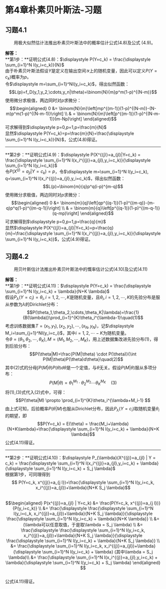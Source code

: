 # 第4章朴素贝叶斯法-习题

## 习题4.1
&emsp;&emsp;用极大似然估计法推出朴素贝叶斯法中的概率估计公式(4.8)及公式 (4.9)。

**解答：**  
**第1步：**证明公式(4.8)：$\displaystyle P(Y=c_k) = \frac{\displaystyle \sum_{i=1}^N I(y_i=c_k)}{N}$  
由于朴素贝叶斯法假设$Y$是定义在输出空间$\mathcal{Y}$上的随机变量，因此可以定义$P(Y=c_k)$概率为$p$。  
令$\displaystyle m=\sum_{i=1}^NI(y_i=c_k)$，得出似然函数：$$L(p)=f_D(y_1,y_2,\cdots,y_n|\theta)=\binom{N}{m}p^m(1-p)^{(N-m)}$$使用微分求极值，两边同时对$p$求微分：$$\begin{aligned}
0 &= \binom{N}{m}\left[mp^{(m-1)}(1-p)^{(N-m)}-(N-m)p^m(1-p)^{(N-m-1)}\right] \\
& = \binom{N}{m}\left[p^{(m-1)}(1-p)^{(N-m-1)}(m-Np)\right]
\end{aligned}$$可求解得到$\displaystyle p=0,p=1,p=\frac{m}{N}$  
显然$\displaystyle P(Y=c_k)=p=\frac{m}{N}=\frac{\displaystyle \sum_{i=1}^N I(y_i=c_k)}{N}$，公式(4.8)得证。

----

**第2步：**证明公式(4.9)：$\displaystyle P(X^{(j)}=a_{jl}|Y=c_k) = \frac{\displaystyle \sum_{i=1}^N I(x_i^{(j)}=a_{jl},y_i=c_k)}{\displaystyle \sum_{i=1}^N I(y_i=c_k)}$  
令$P(X^{(j)}=a_{jl}|Y=c_k)=p$，令$\displaystyle m=\sum_{i=1}^N I(y_i=c_k), q=\sum_{i=1}^N I(x_i^{(j)}=a_{jl},y_i=c_k)$，得出似然函数：$$L(p)=\binom{m}{q}p^q(i-p)^{m-q}$$使用微分求极值，两边同时对$p$求微分：$$\begin{aligned}
0 &= \binom{m}{q}\left[qp^{(q-1)}(1-p)^{(m-q)}-(m-q)p^q(1-p)^{(m-q-1)}\right] \\
& = \binom{m}{q}\left[p^{(q-1)}(1-p)^{(m-q-1)}(q-mp)\right]
\end{aligned}$$可求解得到$\displaystyle p=0,p=1,p=\frac{q}{m}$  
显然$\displaystyle P(X^{(j)}=a_{jl}|Y=c_k)=p=\frac{q}{m}=\frac{\displaystyle \sum_{i=1}^N I(x_i^{(j)}=a_{jl},y_i=c_k)}{\displaystyle \sum_{i=1}^N I(y_i=c_k)}$，公式(4.9)得证。

## 习题4.2
&emsp;&emsp;用贝叶斯估计法推出朴素贝叶斯法中的慨率估计公式(4.10)及公式(4.11)

**解答：**  
**第1步：**证明公式(4.11)：$\displaystyle P(Y=c_k) = \frac{\displaystyle \sum_{i=1}^N I(y_i=c_k) + \lambda}{N+K \lambda}$  
假设$P_\lambda(Y=c_i)=\theta_i,i=1,2,\cdots,K$是随机变量，且$\theta_i,i=1,2,\cdots,K$的先验分布是服从参数为$\lambda$的Dirichlet分布：
$$P(\theta_1,\theta_2,\cdots,\theta_K|\lambda)=\frac{1}{B(\lambda)}\prod_{i=1}^{K}\theta_i^{\lambda-1}\quad(1)$$
考虑训练数据集$T={(x_1,y_1),(x_2,y_2),\cdots,(x_N,y_N)}$，记$\displaystyle M_i=\sum_{j=1}^NI(y_i=c_i)$，其中$i=1,2,\cdots-K$为随机变量。  
令$\theta=(\theta_1,\theta_2,\cdots,\theta_K),M=(M_1,M_2,\cdots,M_K)$，用上述数据集改进先验分布(1)，得到后验分布：
$$P(\theta|M)=\frac{P(M|\theta) \cdot P(\theta)}{\int P(M|\theta)P(\theta)d\theta}\quad(2)$$
其中(2)式的分母$\int P(M|\theta)P(\theta)d\theta$是一个定值，与$\theta$无关。假设$P(M|\theta)$服从多项分布：
$$P(M|\theta)=\theta_1^{M_1}\cdot\theta_2^{M_2}\cdots\theta_K^{M_K}\quad(3)$$
将(1),(3)式代入(2)式中，可得：
$$P(\theta|M) \propto \prod_{i=1}^{K}\theta_i^{\lambda+M_i-1} $$
由上式可知，后验概率$P(\theta|M)$也服从Dirichlet分布，因此$P_\lambda(Y=c_i)$取随机变量$\theta_i$的期望，即
$$P(Y=c_k) = E(\theta) = \frac{M_i+\lambda}{N+K\lambda}=\frac{\displaystyle \sum_{i=1}^N I(y_i=c_k) + \lambda}{N+K \lambda}$$
公式(4.11)得证。 

----

**第2步：**证明公式(4.10)：$\displaystyle P_{\lambda}(X^{(j)}=a_{jl} | Y = c_k) = \frac{\displaystyle \sum_{i=1}^N I(x_i^{(j)}=a_{jl},y_i=c_k) + \lambda}{\displaystyle \sum_{i=1}^N I(y_i=c_k) + S_j \lambda}$   
根据第1步，可同理得到$$
P(Y=c_k, x^{(j)}=a_{j l})=\frac{\displaystyle \sum_{i=1}^N I(y_i=c_k, x_i^{(j)}=a_{jl})+\lambda}{N+K S_j \lambda}$$  
$$\begin{aligned} 
P(x^{(j)}=a_{jl} | Y=c_k)
&= \frac{P(Y=c_k, x^{(j)}=a_{j l})}{P(y_i=c_k)} \\
&= \frac{\displaystyle \frac{\displaystyle \sum_{i=1}^N I(y_i=c_k, x_i^{(j)}=a_{jl})+\lambda}{N+K S_j \lambda}}{\displaystyle \frac{\displaystyle \sum_{i=1}^N I(y_i=c_k) + \lambda}{N+K \lambda}} \\
&= (\lambda可以任意取值，于是取\lambda = S_j \lambda) \\
&= \frac{\displaystyle \frac{\displaystyle \sum_{i=1}^N I(y_i=c_k, x_i^{(j)}=a_{jl})+\lambda}{N+K S_j \lambda}}{\displaystyle \frac{\displaystyle \sum_{i=1}^N I(y_i=c_k) + \lambda}{N+K S_j \lambda}} \\ 
&= \frac{\displaystyle \sum_{i=1}^N I(y_i=c_k, x_i^{(j)}=a_{jl})+\lambda}{\displaystyle \sum_{i=1}^N I(y_i=c_k) + \lambda} (其中\lambda = S_j \lambda)\\
&= \frac{\displaystyle \sum_{i=1}^N I(x_i^{(j)}=a_{jl},y_i=c_k) + \lambda}{\displaystyle \sum_{i=1}^N I(y_i=c_k) + S_j \lambda}
\end{aligned} $$  
公式(4.11)得证。
